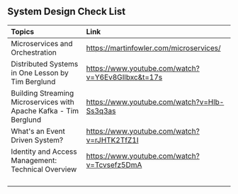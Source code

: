 ## System Design Check List

| Topics                                                       | Link                                              |
| :----------------------------------------------------------- | :------------------------------------------------ |
| Microservices and Orchestration                              | https://martinfowler.com/microservices/           |
| Distributed Systems in One Lesson by Tim Berglund            | https://www.youtube.com/watch?v=Y6Ev8GIlbxc&t=17s |
| Building Streaming Microservices with Apache Kafka - Tim Berglund | https://www.youtube.com/watch?v=Hlb-Ss3q3as       |
| What's an Event Driven System?                               | https://www.youtube.com/watch?v=rJHTK2TfZ1I       |
| Identity and Access Management: Technical Overview           | https://www.youtube.com/watch?v=Tcvsefz5DmA       |
|                                                              |                                                   |
|                                                              |                                                   |
|                                                              |                                                   |
|                                                              |                                                   |







